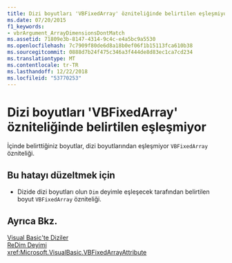 ```yaml
---
title: Dizi boyutları 'VBFixedArray' özniteliğinde belirtilen eşleşmiyor
ms.date: 07/20/2015
f1_keywords:
- vbrArgument_ArrayDimensionsDontMatch
ms.assetid: 71809e3b-8147-4314-9c4c-e4a5bc9a5530
ms.openlocfilehash: 7c7909f80de6d8a18b0ef06f1b15113fca610b38
ms.sourcegitcommit: 0888d7b24f475c346a3f444de8d83ec1ca7cd234
ms.translationtype: MT
ms.contentlocale: tr-TR
ms.lasthandoff: 12/22/2018
ms.locfileid: "53770253"
---
```

# <a name="array-dimensions-do-not-match-those-specified-in-the-vbfixedarray-attribute"></a>Dizi boyutları 'VBFixedArray' özniteliğinde belirtilen eşleşmiyor
İçinde belirttiğiniz boyutlar, dizi boyutlarından eşleşmiyor `VBFixedArray` özniteliği.  
  
## <a name="to-correct-this-error"></a>Bu hatayı düzeltmek için  
  
-   Dizide dizi boyutları olun `Dim` deyimle eşleşecek tarafından belirtilen boyut `VBFixedArray` özniteliği.  
  
## <a name="see-also"></a>Ayrıca Bkz.  
 [Visual Basic'te Diziler](~/docs/visual-basic/programming-guide/language-features/arrays/index.md)  
 [ReDim Deyimi](../../visual-basic/language-reference/statements/redim-statement.md)  
 <xref:Microsoft.VisualBasic.VBFixedArrayAttribute>
